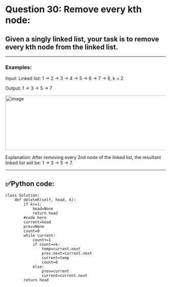 # Question 30: Remove every kth node:

## Given a singly linked list, your task is to remove every kth node from the linked list. 

---
### Examples:

Input: Linked list: 1 -> 2 -> 3 -> 4 -> 5 -> 6 -> 7 -> 8, k = 2

Output: 1 -> 3 -> 5 -> 7

 <img width="625" height="172" alt="image" src="https://github.com/user-attachments/assets/427c48c4-d698-44b6-bf3a-99295fe0c079" />

Explanation: After removing every 2nd node of the linked list, the resultant linked list will be: 1 -> 3 -> 5 -> 7.

---
## ✅Python code:

```
class Solution:
    def deleteK(self, head, k):
        if k<=1:
            head=None
            return head
        #code here  
        current=head
        prev=None
        count=0
        while current:
            count+=1
            if count==k:
                temp=current.next
                prev.next=current.next
                current=temp
                count=0
            else:
                prev=current
                current=current.next
        return head
```

